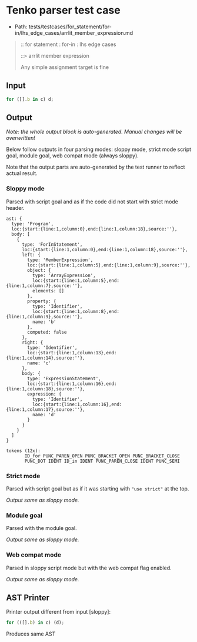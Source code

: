 # Tenko parser test case

- Path: tests/testcases/for_statement/for-in/lhs_edge_cases/arrlit_member_expression.md

> :: for statement : for-in : lhs edge cases
>
> ::> arrlit member expression
>
> Any simple assignment target is fine

## Input

`````js
for ([].b in c) d;
`````

## Output

_Note: the whole output block is auto-generated. Manual changes will be overwritten!_

Below follow outputs in four parsing modes: sloppy mode, strict mode script goal, module goal, web compat mode (always sloppy).

Note that the output parts are auto-generated by the test runner to reflect actual result.

### Sloppy mode

Parsed with script goal and as if the code did not start with strict mode header.

`````
ast: {
  type: 'Program',
  loc:{start:{line:1,column:0},end:{line:1,column:18},source:''},
  body: [
    {
      type: 'ForInStatement',
      loc:{start:{line:1,column:0},end:{line:1,column:18},source:''},
      left: {
        type: 'MemberExpression',
        loc:{start:{line:1,column:5},end:{line:1,column:9},source:''},
        object: {
          type: 'ArrayExpression',
          loc:{start:{line:1,column:5},end:{line:1,column:7},source:''},
          elements: []
        },
        property: {
          type: 'Identifier',
          loc:{start:{line:1,column:8},end:{line:1,column:9},source:''},
          name: 'b'
        },
        computed: false
      },
      right: {
        type: 'Identifier',
        loc:{start:{line:1,column:13},end:{line:1,column:14},source:''},
        name: 'c'
      },
      body: {
        type: 'ExpressionStatement',
        loc:{start:{line:1,column:16},end:{line:1,column:18},source:''},
        expression: {
          type: 'Identifier',
          loc:{start:{line:1,column:16},end:{line:1,column:17},source:''},
          name: 'd'
        }
      }
    }
  ]
}

tokens (12x):
       ID_for PUNC_PAREN_OPEN PUNC_BRACKET_OPEN PUNC_BRACKET_CLOSE
       PUNC_DOT IDENT ID_in IDENT PUNC_PAREN_CLOSE IDENT PUNC_SEMI
`````

### Strict mode

Parsed with script goal but as if it was starting with `"use strict"` at the top.

_Output same as sloppy mode._

### Module goal

Parsed with the module goal.

_Output same as sloppy mode._

### Web compat mode

Parsed in sloppy script mode but with the web compat flag enabled.

_Output same as sloppy mode._

## AST Printer

Printer output different from input [sloppy]:

````js
for (([].b) in c) (d);
````

Produces same AST
